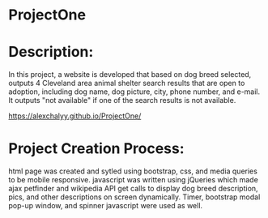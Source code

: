 # ProjectOne

# Description:

In this project, a website is developed that based on dog breed selected, outputs 4 Cleveland area animal shelter search results that are open to adoption, including dog name, dog picture, city, phone number, and e-mail. It outputs "not available" if one of the search results is not available.

https://alexchalyy.github.io/ProjectOne/

# Project Creation Process:

html page was created and sytled using bootstrap, css, and media queries to be mobile responsive. javascript was written using jQueries which made ajax petfinder and wikipedia API get calls to display dog breed description, pics, and other descriptions on screen dynamically. Timer, bootstrap modal pop-up window, and spinner javascript were used as well.
